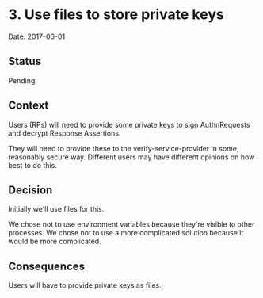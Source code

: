 # 3. Use files to store private keys

Date: 2017-06-01

## Status

Pending

## Context

Users (RPs) will need to provide some private keys to sign AuthnRequests and
decrypt Response Assertions.

They will need to provide these to the verify-service-provider in some, reasonably
secure way. Different users may have different opinions on how best to do this.

## Decision

Initially we'll use files for this.

We chose not to use environment variables because they're visible to other processes.
We chose not to use a more complicated solution because it would be more complicated.

## Consequences

Users will have to provide private keys as files.

